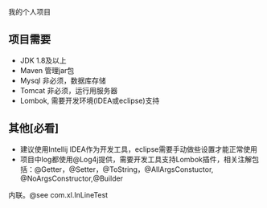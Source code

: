 我的个人项目

## 项目需要
* JDK 1.8及以上
* Maven 管理jar包
* Mysql 非必须，数据库存储
* Tomcat 非必须，运行用服务器
* Lombok, 需要开发环境(IDEA或eclipse)支持

## 其他[必看]
* 建议使用Intellij IDEA作为开发工具，eclipse需要手动做些设置才能正常使用
* 项目中log都使用@Log4j提供，需要开发工具支持Lombok插件，相关注解包括：@Getter，@Setter，@ToString，@AllArgsConstuctor, @NoArgsConstructor,@Builder

内联。@see com.xl.InLineTest

